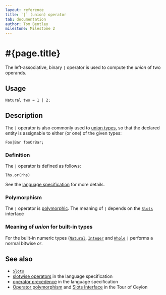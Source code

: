```yaml
---
layout: reference
title: `|` (union) operator
tab: documentation
author: Tom Bentley
milestone: Milestone 2
---
```


# #{page.title}

The left-associative, binary `|` operator is used to compute the 
*union* of two operands.

## Usage 

    Natural two = 1 | 2;

## Description

The `|` operator is also commonly used to [union types](/documentation/reference/structure/type), 
so that the declared entity is assignable to either (or one) of the given types:

    Foo|Bar fooOrBar;

### Definition

The `|` operator is defined as follows:

    lhs.or(rhs)

See the [language specification](#{site.urls.spec}#slotwise) for 
more details.

### Polymorphism

The `|` operator is [polymorphic](/documentation/reference/operator/operator-polymorphism). 
The meaning of `|` depends on the 
[`Slots`](../../ceylon.language/Slots) interface 

### Meaning of *union* for built-in types

For the built-in numeric types ([`Natural`](../../ceylon.language/Natural), 
[`Integer`](../../ceylon.language/Integer) and
[`Whole`](../../ceylon.language/Whole) 
`|` performs a normal bitwise *or*. 

## See also

* [`Slots`](../../ceylon.language/Slots)
* [slotwise operators](#{site.urls.spec}#slotwise) in the 
  language specification
* [operator precedence](#{site.urls.spec}#operatorprecedence) in the 
  language specification
* [Operator polymorphism](/documentation/tour/language-module/#operator_polymorphism) 
  and 
  [Slots Interface](/documentation/tour/language-module/#the_slots_interface) 
  in the Tour of Ceylon

